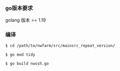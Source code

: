 ### go版本要求
golang 版本 >= 1.19

### 编译

``` shell
$ cd /path/to/nwfarm/src/mainsrc_repeat_version/

$ go mod tidy

$ go build nwssh.go

```
